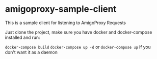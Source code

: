 # amigoproxy-sample-client
This is a sample client for listening to AmigoProxy Requests

Just clone the project, make sure you have docker and docker-compose installed and run:

`docker-compose build`
`docker-compose up -d` or `docker-compose up` if you don't want it as a daemon
